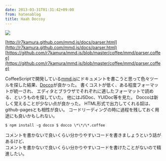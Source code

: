 ```yaml
---
date: 2013-03-31T01:31:42+09:00
from: hatenablog
title: Haah Doccoy
---
```

![](http://dl.dropbox.com/u/5978869/image/20130331_011101.png)

[http://r7kamura.github.com/mmd.js/docs/parser.html](http://r7kamura.github.com/mmd.js/docs/parser.html)  
[https://github.com/r7kamura/mmd.js/blob/master/coffee/mmd/parser.coffee](https://github.com/r7kamura/mmd.js/blob/master/coffee/mmd/parser.coffee)

CoffeeScriptで開発している[mmd.js](https://github.com/r7kamura/mmd.js)にドキュメントを書こうと思って色々ツールを探した結果、[Docco](http://jashkenas.github.com/docco/)が良かった。 書くコストが低く、ある程度フォーマットが統一され、 エディタとブラウザでそれぞれに適したフォーマットで読める、というものを探していた。 他にはJSDoc、YUIDoc等を見た。 Doccoは新しく覚えることが少ない点が良かった。 HTML形式で出力してくれる奴は、github-pagesとも相性が良い。 コードリーディングの時に過程を残しておく用途にも良いかもしれない。

```
$ npm install -g docco $ docco \*\*/\*.coffee
```

コメントを書かないで良いくらい分かりやすいコードを書きましょうという話があるけど、  
コメントを書かないで良いくらい分かりやすいコードを書けたことがないので精進したい。

